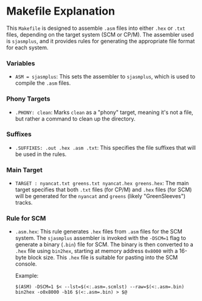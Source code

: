# Makefile ExplanationThis `Makefile` is designed to assemble `.asm` files into either `.hex` or `.txt` files, depending on the target system (SCM or CP/M). The assembler used is `sjasmplus`, and it provides rules for generating the appropriate file format for each system.### Variables- `ASM = sjasmplus`: This sets the assembler to `sjasmplus`, which is used to compile the `.asm` files.### Phony Targets- `.PHONY: clean`: Marks `clean` as a "phony" target, meaning it's not a file, but rather a command to clean up the directory.### Suffixes- `.SUFFIXES: .out .hex .asm .txt`: This specifies the file suffixes that will be used in the rules.### Main Target- `TARGET : nyancat.txt greens.txt nyancat.hex greens.hex`: The main target specifies that both `.txt` files (for CP/M) and `.hex` files (for SCM) will be generated for the `nyancat` and `greens` (likely "GreenSleeves") tracks.### Rule for SCM- `.asm.hex`: This rule generates `.hex` files from `.asm` files for the SCM system. The `sjasmplus` assembler is invoked with the `-DSCM=1` flag to generate a binary (`.bin`) file for SCM. The binary is then converted to a `.hex` file using `bin2hex`, starting at memory address `0x8000` with a 16-byte block size. This `.hex` file is suitable for pasting into the SCM console.  Example:  ```make  $(ASM) -DSCM=1 $< --lst=$(<:.asm=.scmlst) --raw=$(<:.asm=.bin)  bin2hex -o0x8000 -b16 $(<:.asm=.bin) > $@
